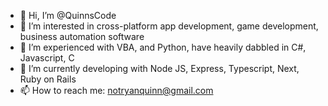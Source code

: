 - 👋 Hi, I’m @QuinnsCode
- 👀 I’m interested in cross-platform app development, game development, business automation software
- 🌱 I’m experienced with VBA, and Python, have heavily dabbled in C#, Javascript, C
- 💞️ I’m currently developing with Node JS, Express, Typescript, Next, Ruby on Rails
- 📫 How to reach me: notryanquinn@gmail.com

<!---
QuinnsCode/QuinnsCode is a ✨ special ✨ repository because its `README.md` (this file) appears on your GitHub profile.
You can click the Preview link to take a look at your changes.
--->
